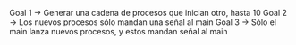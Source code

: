 Goal 1 -> Generar una cadena de procesos que inician otro, hasta 10
Goal 2 -> Los nuevos procesos sólo mandan una señal al main
Goal 3 -> Sólo el main lanza nuevos procesos, y estos mandan señal al main